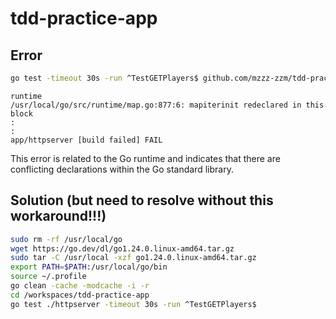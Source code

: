 # tdd-practice-app

## Error

```sh
go test -timeout 30s -run ^TestGETPlayers$ github.com/mzzz-zzm/tdd-practice-app/httpserver
```

```
runtime
/usr/local/go/src/runtime/map.go:877:6: mapiterinit redeclared in this block
:
:
app/httpserver [build failed] FAIL
```

This error is related to the Go runtime and indicates that there are conflicting declarations within the Go standard library.

## Solution (but need to resolve without this workaround!!!)

```sh
sudo rm -rf /usr/local/go
wget https://go.dev/dl/go1.24.0.linux-amd64.tar.gz
sudo tar -C /usr/local -xzf go1.24.0.linux-amd64.tar.gz
export PATH=$PATH:/usr/local/go/bin
source ~/.profile
go clean -cache -modcache -i -r
cd /workspaces/tdd-practice-app
go test ./httpserver -timeout 30s -run ^TestGETPlayers$
```
